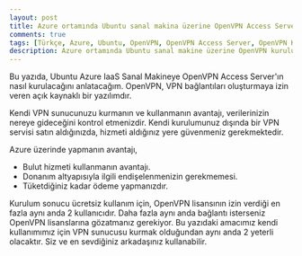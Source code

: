 ```yaml
---
layout: post
title: Azure ortamında Ubuntu sanal makina üzerine OpenVPN Access Server kurulumu
comments: true
tags: [Türkçe, Azure, Ubuntu, OpenVPN, OpenVPN Access Server, OpenVPN Kurulumu, VPN, Putty]
description: Azure ortamında Ubuntu sanal makine üzerine OpenVPN kurulumu ve kullanımı.
---
```


Bu yazıda, Ubuntu Azure IaaS Sanal Makineye OpenVPN Access Server'ın nasıl kurulacağını anlatacağım. 
OpenVPN, VPN bağlantıları oluşturmaya izin veren açık kaynaklı bir yazılımdır.

Kendi VPN sunucunuzu kurmanın ve kullanmanın avantajı, verilerinizin nereye gideceğini kontrol etmenizdir. 
Kendi kurulumunuz dışında bir VPN servisi satın aldığınızda, hizmeti aldığınız yere güvenmeniz gerekmektedir.

Azure üzerinde yapmanın avantajı,

* Bulut hizmeti kullanmanın avantajı.
* Donanım altyapısıyla ilgili endişelenmenizin gerekmemesi.
* Tüketdiğiniz kadar ödeme yapmanızdır.

Kurulum sonucu ücretsiz kullanım için, OpenVPN lisansının izin verdiği en fazla aynı anda 2 kullanıcıdır.
Daha fazla aynı anda bağlantı isterseniz OpenVPN lisanslarına gözatmanız gerekiyor. Bu yazıdaki amacımız kendi kullanımımız için VPN sunucusu
kurmak olduğundan aynı anda 2 yeterli olacaktır. Siz ve en sevdiğiniz arkadaşınız kullanabilir. 

